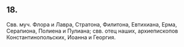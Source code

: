 
## 18.

Свв. муч. Флора и Лавра, Стратона, Филитона, Евтихиана, Ерма, Серапиона, 
Полиена и Пулиана; свв. отец наших, архиепископов Константинопольских, 
Иоанна и Георгия.  
